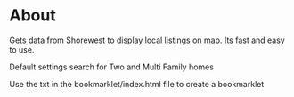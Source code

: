 # About

Gets data from Shorewest to display local listings on map. Its fast and easy to use.

Default settings search for Two and Multi Family homes

Use the txt in the bookmarklet/index.html file to create a bookmarklet

